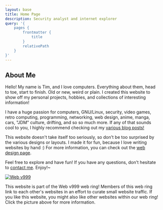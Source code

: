```yaml
---
layout: base
title: Home Page
description: Security analyst and internet explorer
query: '{
    pages {
        frontmatter {
            title
        }
        relativePath
    }
}'
---
```


## About Me

Hello! My name is Tim, and I love computers. Everything about them, head to toe, start to finish. Old or new, weird or plain. I created this website to show off my personal projects, hobbies, and collections of interesting information!

I have a huge passion for computers, GNU/Linux, security, video games, retro computing, programming, networking, web design, anime, manga, cars, "JDM" culture, drifting, and so so much more. If any of that sounds cool to you, I highly recommend checking out my [various blog posts!](/blog)

This website doesn't take itself too seriously, so don't be too surprised by the various designs or layouts. I made it for fun, because I love writing websites by hand :) For more information, you can check out the [web design page]().

Feel free to explore and have fun! If you have any questions, don't hesitate to [contact me](/contact). Enjoy!~

[![Web v999](/assets/webv999.png "webv999")](http://webringpagelink)
			
This website is part of the Web v999 web ring! Members of this web ring link to each other's websites in an effort to curate small website traffic. If you like this website, you might also like other websites within our web ring! Click the picture above for more information.

<!--
NyyyyyyyyyyyyyyyyyyyyyyyyyyyyyyyyyyyyyyyyyyyyyyyyyyyyyyyyyyyyyyyyyyyyyyyyyyyyyyyyyyyyyyyyyyyMMMMMMMM
h                                                                                                  h
h /yddddh++os+.                                           .osso.                                   h
h :hNMmdddMNMMN                                          /m.  oM:                                  h
h          -MMM                                          +m`od+m/                                  h
h          .MMN                                           :soos:                                   h
h          `MMy                                                                                    h
h          `mM+            /ohMMMMMMMMMMNs/         sMMNmdhyyho          .hdyosNy:.  `/smmNmy:     h
h          `dMs           /MMMMds++shhNMMMM/        .mNdmMNdMMM/         .mMMMMMMMNddMMMMMMMMMd`   h
h          :MMm           dMMMMs      `-dMMM`            :` NMM/           .hNMMMMMMMMNh/-omMMM+   h
h          -MMo           oMMMMd`   /:/dNMMM`              /MMM/             `NMMMMMM:      NMMh   h
h         -mMM+            odds+/yhmMMMMMMMM`              :MMM+             .MMMMMd:       /MMd`  h
h         sMMM/           -hdNh-   /odNMMMMM               `MMM/             .MMMMd         sMM/   h
h         .dMMo         -sMMNh+      .+mmMMM               :MMM.              hMMm`         :MM+   h
h         mMMM+         oMMMh+.      .-s:dMN`             `yMMM:              yMMN          sMMo   h
h        `dMMMm         yMMm+:           hMMNdNMh          dMMMh             `NMMm`         /MMo   h
h  /::oyymMMMMMs-o/     `mMNhy+   :+-/.` hMMMMMM+ :dmMMMMMMMMMMMNMMMMMMy `//sdMMMN/:::  .:::/MMh-  h
h dMMMMMMMMMMMMMMMMMN     :hNhh+dydmoh/.`yNMMMMy` /NMMMMMMMMMMMMMMMMMMMm`mMMMMMMMMMMM+ /MMMMMMMMMy h
h                                                                                                  h
msssssssssssssssssssssssssssssssssssssssssssssmmmmmmmmmmmmmmmmmmmmmmmmmmmmmmmmmmmmmmmmmmmmmmMMMMMMMM
-->